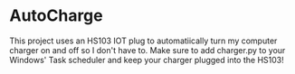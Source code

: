 # AutoCharge
This project uses an HS103 IOT plug to automatiically turn my computer charger on and off so I don't have to. Make sure to add charger.py to your Windows' Task scheduler and keep your charger plugged into the HS103!
